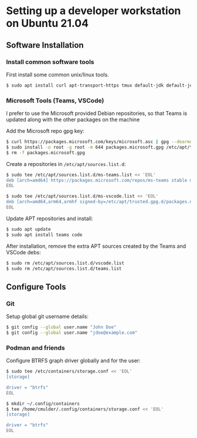 # Setting up a developer workstation on Ubuntu 21.04

## Software Installation

### Install common software tools

First install some common unix/linux tools.

```bash
$ sudo apt install curl apt-transport-https tmux default-jdk default-jdk-doc maven ubuntu-restricted-addons ubuntu-restricted-extras gnome-sushi
```

### Microsoft Tools (Teams, VSCode)

I prefer to use the Microsoft provided Debian repositories, so that Teams is updated along with the other packages on the machine

Add the Microsoft repo gpg key:

```bash
$ curl https://packages.microsoft.com/keys/microsoft.asc | gpg --dearmor > packages.microsoft.gpg
$ sudo install -o root -g root -m 644 packages.microsoft.gpg /etc/apt/trusted.gpg.d/
$ rm -f packages.microsoft.gpg
```

Create a repositories in `/etc/apt/sources.list.d`:

```bash
$ sudo tee /etc/apt/sources.list.d/ms-teams.list << 'EOL'
deb [arch=amd64] https://packages.microsoft.com/repos/ms-teams stable main
EOL

$ sudo tee /etc/apt/sources.list.d/ms-vscode.list << 'EOL'
deb [arch=amd64,arm64,armhf signed-by=/etc/apt/trusted.gpg.d/packages.microsoft.gpg] https://packages.microsoft.com/repos/code stable main
EOL
```

Update APT repositories and install:

```bash
$ sudo apt update
$ sudo apt install teams code
```

After installation, remove the extra APT sources created by the Teams and VSCode debs:

```bash
$ sudo rm /etc/apt/sources.list.d/vscode.list 
$ sudo rm /etc/apt/sources.list.d/teams.list 
```

## Configure Tools

### Git

Setup global git username details:

```bash
$ git config --global user.name "John Doe"
$ git config --global user.name "jdoe@example.com"
```

### Podman and friends

Configure BTRFS graph driver globally and for the user:

```bash
$ sudo tee /etc/containers/storage.conf << 'EOL'
[storage]

driver = "btrfs"
EOL
```

```bash
$ mkdir ~/.config/containers
$ tee /home/cmulder/.config/containers/storage.conf << 'EOL'
[storage]

driver = "btrfs"
EOL
```


